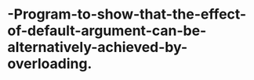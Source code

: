 # -Program-to-show-that-the-effect-of-default-argument-can-be-alternatively-achieved-by-overloading.